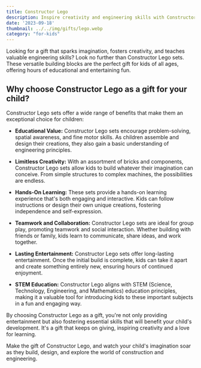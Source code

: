 ```yaml
---
title: Constructor Lego
description: Inspire creativity and engineering skills with Constructor Lego sets.
date: '2023-09-18'
thumbnail: ../../img/gifts/lego.webp
category: "for-kids"
---
```

Looking for a gift that sparks imagination, fosters creativity, and teaches valuable engineering skills? Look no further than Constructor Lego sets. These versatile building blocks are the perfect gift for kids of all ages, offering hours of educational and entertaining fun.

## Why choose Constructor Lego as a gift for your child?

Constructor Lego sets offer a wide range of benefits that make them an exceptional choice for children:

- **Educational Value:** Constructor Lego sets encourage problem-solving, spatial awareness, and fine motor skills. As children assemble and design their creations, they also gain a basic understanding of engineering principles.

- **Limitless Creativity:** With an assortment of bricks and components, Constructor Lego sets allow kids to build whatever their imagination can conceive. From simple structures to complex machines, the possibilities are endless.

- **Hands-On Learning:** These sets provide a hands-on learning experience that's both engaging and interactive. Kids can follow instructions or design their own unique creations, fostering independence and self-expression.

- **Teamwork and Collaboration:** Constructor Lego sets are ideal for group play, promoting teamwork and social interaction. Whether building with friends or family, kids learn to communicate, share ideas, and work together.

- **Lasting Entertainment:** Constructor Lego sets offer long-lasting entertainment. Once the initial build is complete, kids can take it apart and create something entirely new, ensuring hours of continued enjoyment.

- **STEM Education:** Constructor Lego aligns with STEM (Science, Technology, Engineering, and Mathematics) education principles, making it a valuable tool for introducing kids to these important subjects in a fun and engaging way.

By choosing Constructor Lego as a gift, you're not only providing entertainment but also fostering essential skills that will benefit your child's development. It's a gift that keeps on giving, inspiring creativity and a love for learning.

Make the gift of Constructor Lego, and watch your child's imagination soar as they build, design, and explore the world of construction and engineering.
